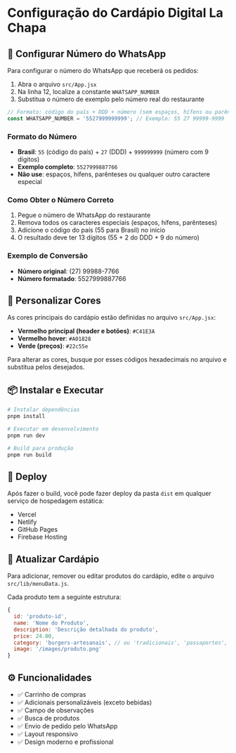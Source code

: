 # Configuração do Cardápio Digital La Chapa

## 📱 Configurar Número do WhatsApp

Para configurar o número do WhatsApp que receberá os pedidos:

1. Abra o arquivo `src/App.jsx`
2. Na linha 12, localize a constante `WHATSAPP_NUMBER`
3. Substitua o número de exemplo pelo número real do restaurante

```javascript
// Formato: código do país + DDD + número (sem espaços, hífens ou parênteses)
const WHATSAPP_NUMBER = '5527999999999'; // Exemplo: 55 27 99999-9999
```

### Formato do Número

- **Brasil**: `55` (código do país) + `27` (DDD) + `999999999` (número com 9 dígitos)
- **Exemplo completo**: `5527999887766`
- **Não use**: espaços, hífens, parênteses ou qualquer outro caractere especial

### Como Obter o Número Correto

1. Pegue o número de WhatsApp do restaurante
2. Remova todos os caracteres especiais (espaços, hífens, parênteses)
3. Adicione o código do país (55 para Brasil) no início
4. O resultado deve ter 13 dígitos (55 + 2 do DDD + 9 do número)

### Exemplo de Conversão

- **Número original**: (27) 99988-7766
- **Número formatado**: 5527999887766

## 🎨 Personalizar Cores

As cores principais do cardápio estão definidas no arquivo `src/App.jsx`:

- **Vermelho principal (header e botões)**: `#C41E3A`
- **Vermelho hover**: `#A01828`
- **Verde (preços)**: `#22c55e`

Para alterar as cores, busque por esses códigos hexadecimais no arquivo e substitua pelos desejados.

## 📦 Instalar e Executar

```bash
# Instalar dependências
pnpm install

# Executar em desenvolvimento
pnpm run dev

# Build para produção
pnpm run build
```

## 🚀 Deploy

Após fazer o build, você pode fazer deploy da pasta `dist` em qualquer serviço de hospedagem estática:

- Vercel
- Netlify
- GitHub Pages
- Firebase Hosting

## 📝 Atualizar Cardápio

Para adicionar, remover ou editar produtos do cardápio, edite o arquivo `src/lib/menuData.js`.

Cada produto tem a seguinte estrutura:

```javascript
{
  id: 'produto-id',
  name: 'Nome do Produto',
  description: 'Descrição detalhada do produto',
  price: 24.00,
  category: 'burgers-artesanais', // ou 'tradicionais', 'passaportes', 'bebidas'
  image: '/images/produto.png'
}
```

## ⚙️ Funcionalidades

- ✅ Carrinho de compras
- ✅ Adicionais personalizáveis (exceto bebidas)
- ✅ Campo de observações
- ✅ Busca de produtos
- ✅ Envio de pedido pelo WhatsApp
- ✅ Layout responsivo
- ✅ Design moderno e profissional

